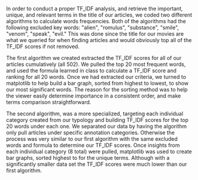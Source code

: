 In order to conduct a proper TF_IDF analysis, and retrieve the important, unique, and relevant terms in the title of our articles, we coded two different algorithms to calculate words frequencies. Both of the algorithms had the following excluded key words: "alien", "romulus", "substance", "smile", "venom", "speak", "evil." This was done since the title for our movies are what we queried for when finding articles and would obviously top all of the TF_IDF scores if not removed. 

The first algorithm we created extracted the TF_IDF scores for all of our articles cumulatively (all 502). We pulled the top 20 most frequent words, and used the formula learned in class to calculate a TF_IDF score and ranking for all 20 words. Once we had extracted our criteria, we turned to matplotlib to help build a bar graph, sorted from highest to lowest, to show our most significant words. The reason for the sorting method was to help the viewer easily determine importance in a consistent order, and make terms comparison straightforward. 

The second algorithm, was a more specialized, targeting each individual category created from our typology and building TF_IDF scores for the top 20 words under each one. We separated our data by having the algorithm only pull articles under specific annotation categories. Otherwise the process was very similar to our first algorithm with the same excluded words and formula to determine our TF_IDF scores. Once insights from each individual category (8 total) were pulled, matplotlib was used to create bar graphs, sorted highest to for the unique terms. Although with a significantly smaller data set the TF_IDF scores were much lower than our first algorithm.